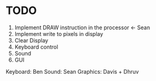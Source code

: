 # TODO

1. Implement DRAW instruction in the processor <- Sean
1. Implement write to pixels in display
1. Clear Display
1. Keyboard control
1. Sound
1. GUI

Keyboard: Ben
Sound: Sean
Graphics: Davis + Dhruv

